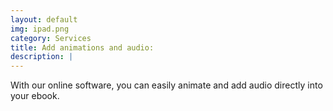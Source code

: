 ```yaml
---
layout: default
img: ipad.png
category: Services
title: Add animations and audio:
description: |
---
```

  With our online software, you can easily animate and add audio directly into your ebook.